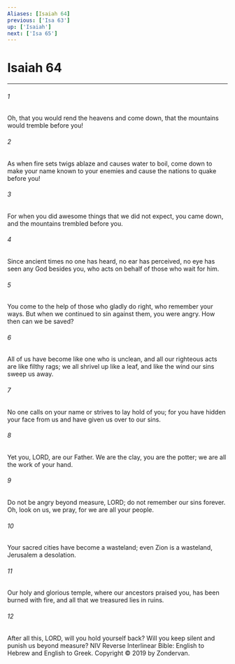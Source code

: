 ```yaml
---
Aliases: [Isaiah 64]
previous: ['Isa 63']
up: ['Isaiah']
next: ['Isa 65']
---
```

# Isaiah 64

***


###### 1 
Oh, that you would rend the heavens and come down, that the mountains would tremble before you! 

###### 2 
As when fire sets twigs ablaze and causes water to boil, come down to make your name known to your enemies and cause the nations to quake before you! 

###### 3 
For when you did awesome things that we did not expect, you came down, and the mountains trembled before you. 

###### 4 
Since ancient times no one has heard, no ear has perceived, no eye has seen any God besides you, who acts on behalf of those who wait for him. 

###### 5 
You come to the help of those who gladly do right, who remember your ways. But when we continued to sin against them, you were angry. How then can we be saved? 

###### 6 
All of us have become like one who is unclean, and all our righteous acts are like filthy rags; we all shrivel up like a leaf, and like the wind our sins sweep us away. 

###### 7 
No one calls on your name or strives to lay hold of you; for you have hidden your face from us and have given us over to our sins. 

###### 8 
Yet you, LORD, are our Father. We are the clay, you are the potter; we are all the work of your hand. 

###### 9 
Do not be angry beyond measure, LORD; do not remember our sins forever. Oh, look on us, we pray, for we are all your people. 

###### 10 
Your sacred cities have become a wasteland; even Zion is a wasteland, Jerusalem a desolation. 

###### 11 
Our holy and glorious temple, where our ancestors praised you, has been burned with fire, and all that we treasured lies in ruins. 

###### 12 
After all this, LORD, will you hold yourself back? Will you keep silent and punish us beyond measure? NIV Reverse Interlinear Bible: English to Hebrew and English to Greek. Copyright © 2019 by Zondervan.
